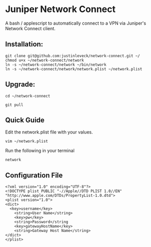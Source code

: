 # Juniper Network Connect

A bash / applescript to automatically connect to a VPN via Juniper's Network Connect client.

## Installation:

    git clone git@github.com:justinleveck/network-connect.git ~/
    chmod u+x ~/network-connect/network
    ln -s ~/network-connect/network ~/bin/network
    ln -s ~/network-connect/network/network.plist ~/network.plist

## Upgrade:

    cd ~/network-connect

    git pull

## Quick Guide

Edit the network.plist file with your values.

    vim ~/network.plist

Run the following in your terminal

    network

## Configuration File

    <?xml version="1.0" encoding="UTF-8"?>
    <!DOCTYPE plist PUBLIC "-//Apple//DTD PLIST 1.0//EN"
    "http://www.apple.com/DTDs/PropertyList-1.0.dtd">
    <plist version="1.0">
    <dict>
      <key>username</key>
        <string>User Name</string>
        <key>pw</key>
        <string>Password</string
        <key>gatewayHostName</key>
        <string>Gateway Host Name</string>
    </dict>
    </plist>
